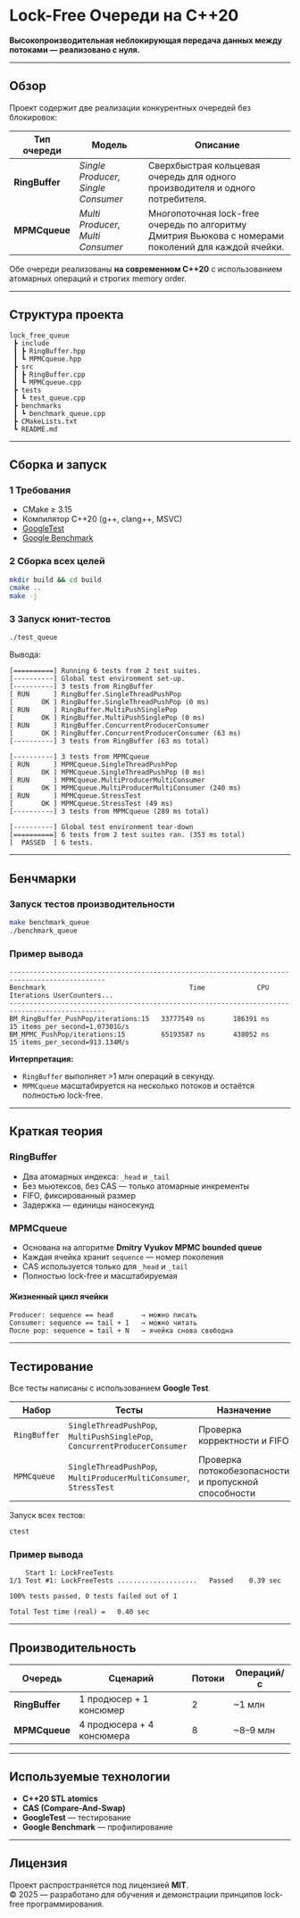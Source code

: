 # Lock-Free Очереди на C++20  
**Высокопроизводительная неблокирующая передача данных между потоками — реализовано с нуля.**

---

## Обзор

Проект содержит две реализации конкурентных очередей без блокировок:

| Тип очереди | Модель | Описание |
|--------------|---------|-----------|
| **RingBuffer** | *Single Producer, Single Consumer* | Сверхбыстрая кольцевая очередь для одного производителя и одного потребителя. |
| **MPMCqueue** | *Multi Producer, Multi Consumer* | Многопоточная lock-free очередь по алгоритму Дмитрия Вьюкова с номерами поколений для каждой ячейки. |

Обе очереди реализованы **на современном C++20** с использованием атомарных операций и строгих memory order.

---

## Структура проекта

```
lock_free_queue
 ┣ include
 ┃ ┣ RingBuffer.hpp
 ┃ ┗ MPMCqueue.hpp
 ┣ src
 ┃ ┣ RingBuffer.cpp
 ┃ ┗ MPMCqueue.cpp
 ┣ tests
 ┃ ┗ test_queue.cpp
 ┣ benchmarks
 ┃ ┗ benchmark_queue.cpp
 ┣ CMakeLists.txt
 ┗ README.md
```

---

## Сборка и запуск

### 1 Требования
- CMake ≥ 3.15  
- Компилятор C++20 (g++, clang++, MSVC)  
- [GoogleTest](https://github.com/google/googletest)  
- [Google Benchmark](https://github.com/google/benchmark)  

### 2 Сборка всех целей

```bash
mkdir build && cd build
cmake ..
make -j
```

### 3 Запуск юнит-тестов

```bash
./test_queue
```

Вывода:
```
[==========] Running 6 tests from 2 test suites.
[----------] Global test environment set-up.
[----------] 3 tests from RingBuffer
[ RUN      ] RingBuffer.SingleThreadPushPop
[       OK ] RingBuffer.SingleThreadPushPop (0 ms)
[ RUN      ] RingBuffer.MultiPushSinglePop
[       OK ] RingBuffer.MultiPushSinglePop (0 ms)
[ RUN      ] RingBuffer.ConcurrentProducerConsumer
[       OK ] RingBuffer.ConcurrentProducerConsumer (63 ms)
[----------] 3 tests from RingBuffer (63 ms total)

[----------] 3 tests from MPMCqueue
[ RUN      ] MPMCqueue.SingleThreadPushPop
[       OK ] MPMCqueue.SingleThreadPushPop (0 ms)
[ RUN      ] MPMCqueue.MultiProducerMultiConsumer
[       OK ] MPMCqueue.MultiProducerMultiConsumer (240 ms)
[ RUN      ] MPMCqueue.StressTest
[       OK ] MPMCqueue.StressTest (49 ms)
[----------] 3 tests from MPMCqueue (289 ms total)

[----------] Global test environment tear-down
[==========] 6 tests from 2 test suites ran. (353 ms total)
[  PASSED  ] 6 tests.
```

---

## Бенчмарки

### Запуск тестов производительности

```bash
make benchmark_queue
./benchmark_queue
```

### Пример вывода

```
----------------------------------------------------------------------------------------------
Benchmark                                    Time             CPU   Iterations UserCounters...
----------------------------------------------------------------------------------------------
BM_RingBuffer_PushPop/iterations:15   33777549 ns       186391 ns           15 items_per_second=1.07301G/s
BM_MPMC_PushPop/iterations:15         65193587 ns       438052 ns           15 items_per_second=913.134M/s
```

**Интерпретация:**
- `RingBuffer` выполняет >1 млн операций в секунду.
- `MPMCqueue` масштабируется на несколько потоков и остаётся полностью lock-free.

---

## Краткая теория

### RingBuffer
- Два атомарных индекса: `_head` и `_tail`  
- Без мьютексов, без CAS — только атомарные инкременты  
- FIFO, фиксированный размер  
- Задержка — единицы наносекунд

### MPMCqueue
- Основана на алгоритме **Dmitry Vyukov MPMC bounded queue**  
- Каждая ячейка хранит `sequence` — номер поколения  
- CAS используется только для `_head` и `_tail`  
- Полностью lock-free и масштабируемая

#### Жизненный цикл ячейки
```
Producer: sequence == head       → можно писать
Consumer: sequence == tail + 1   → можно читать
После pop: sequence = tail + N   → ячейка снова свободна
```

---

## Тестирование

Все тесты написаны с использованием **Google Test**.

| Набор | Тесты | Назначение |
|--------|--------|-------------|
| `RingBuffer` | `SingleThreadPushPop`, `MultiPushSinglePop`, `ConcurrentProducerConsumer` | Проверка корректности и FIFO |
| `MPMCqueue` | `SingleThreadPushPop`, `MultiProducerMultiConsumer`, `StressTest` | Проверка потокобезопасности и пропускной способности |

Запуск всех тестов:
```bash
ctest
```
### Пример вывода

```
    Start 1: LockFreeTests
1/1 Test #1: LockFreeTests ....................   Passed    0.39 sec

100% tests passed, 0 tests failed out of 1

Total Test time (real) =   0.40 sec
```
---

## Производительность

| Очередь | Сценарий | Потоки | Операций/с |
|----------|------------|----------|--------------|
| **RingBuffer** | 1 продюсер + 1 консюмер | 2 | ~1 млн |
| **MPMCqueue** | 4 продюсера + 4 консюмера | 8 | ~8–9 млн |

---

## Используемые технологии
- **C++20 STL atomics**  
- **CAS (Compare-And-Swap)**  
- **GoogleTest** — тестирование  
- **Google Benchmark** — профилирование

---

## Лицензия

Проект распространяется под лицензией **MIT**.  
© 2025 — разработано для обучения и демонстрации принципов lock-free программирования.